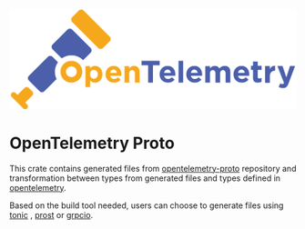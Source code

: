 ![OpenTelemetry — An observability framework for cloud-native software.][splash]

[splash]: https://raw.githubusercontent.com/open-telemetry/opentelemetry-rust/main/assets/logo-text.png

# OpenTelemetry Proto
This crate contains generated files from [opentelemetry-proto](https://github.com/open-telemetry/opentelemetry-proto)
repository and transformation between types from generated files and types defined in [opentelemetry](https://github.com/open-telemetry/opentelemetry-rust/tree/main/opentelemetry).

Based on the build tool needed, users can choose to generate files using [tonic](https://github.com/hyperium/tonic)
, [prost](https://github.com/tokio-rs/prost) or [grpcio](https://github.com/tikv/grpc-rs).

